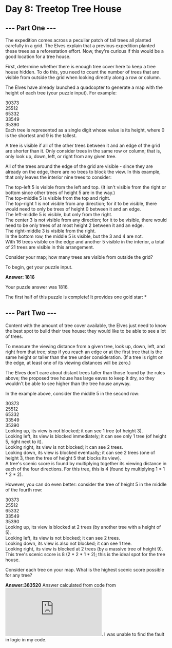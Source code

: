 # Day 8: Treetop Tree House
## --- Part One ---
The expedition comes across a peculiar patch of tall trees all planted carefully in a grid. The Elves explain that a previous expedition planted these trees as a reforestation effort. Now, they're curious if this would be a good location for a tree house.

First, determine whether there is enough tree cover here to keep a tree house hidden. To do this, you need to count the number of trees that are visible from outside the grid when looking directly along a row or column.

The Elves have already launched a quadcopter to generate a map with the height of each tree (your puzzle input). For example:

30373  
25512  
65332  
33549  
35390  
Each tree is represented as a single digit whose value is its height, where 0 is the shortest and 9 is the tallest.

A tree is visible if all of the other trees between it and an edge of the grid are shorter than it. Only consider trees in the same row or column; that is, only look up, down, left, or right from any given tree.

All of the trees around the edge of the grid are visible - since they are already on the edge, there are no trees to block the view. In this example, that only leaves the interior nine trees to consider:

The top-left 5 is visible from the left and top. (It isn't visible from the right or bottom since other trees of height 5 are in the way.)  
The top-middle 5 is visible from the top and right.  
The top-right 1 is not visible from any direction; for it to be visible, there would need to only be trees of height 0 between it and an edge.  
The left-middle 5 is visible, but only from the right.  
The center 3 is not visible from any direction; for it to be visible, there would need to be only trees of at most height 2 between it and an edge.  
The right-middle 3 is visible from the right.  
In the bottom row, the middle 5 is visible, but the 3 and 4 are not.  
With 16 trees visible on the edge and another 5 visible in the interior, a total of 21 trees are visible in this arrangement.  

Consider your map; how many trees are visible from outside the grid?

To begin, get your puzzle input.

**Answer: 1816**

Your puzzle answer was 1816.

The first half of this puzzle is complete! It provides one gold star: *

## --- Part Two ---
Content with the amount of tree cover available, the Elves just need to know the best spot to build their tree house: they would like to be able to see a lot of trees.

To measure the viewing distance from a given tree, look up, down, left, and right from that tree; stop if you reach an edge or at the first tree that is the same height or taller than the tree under consideration. (If a tree is right on the edge, at least one of its viewing distances will be zero.)

The Elves don't care about distant trees taller than those found by the rules above; the proposed tree house has large eaves to keep it dry, so they wouldn't be able to see higher than the tree house anyway.

In the example above, consider the middle 5 in the second row:

30373  
25512  
65332  
33549  
35390  
Looking up, its view is not blocked; it can see 1 tree (of height 3).  
Looking left, its view is blocked immediately; it can see only 1 tree (of height 5, right next to it).  
Looking right, its view is not blocked; it can see 2 trees.  
Looking down, its view is blocked eventually; it can see 2 trees (one of height 3, then the tree of height 5 that blocks its view).  
A tree's scenic score is found by multiplying together its viewing distance in each of the four directions. For this tree, this is 4 (found by multiplying 1 * 1 * 2 * 2).  

However, you can do even better: consider the tree of height 5 in the middle of the fourth row:

30373  
25512  
65332  
33549  
35390  
Looking up, its view is blocked at 2 trees (by another tree with a height of 5).  
Looking left, its view is not blocked; it can see 2 trees.  
Looking down, its view is also not blocked; it can see 1 tree.  
Looking right, its view is blocked at 2 trees (by a massive tree of height 9).  
This tree's scenic score is 8 (2 * 2 * 1 * 2); this is the ideal spot for the tree house.  

Consider each tree on your map. What is the highest scenic score possible for any tree?

**Answer:383520**
Answer calculated from code from ![](https://github.com/orfeasa/advent-of-code-2022/blob/main/day_08/main.py). I was unable to find the fault in logic in my code.
